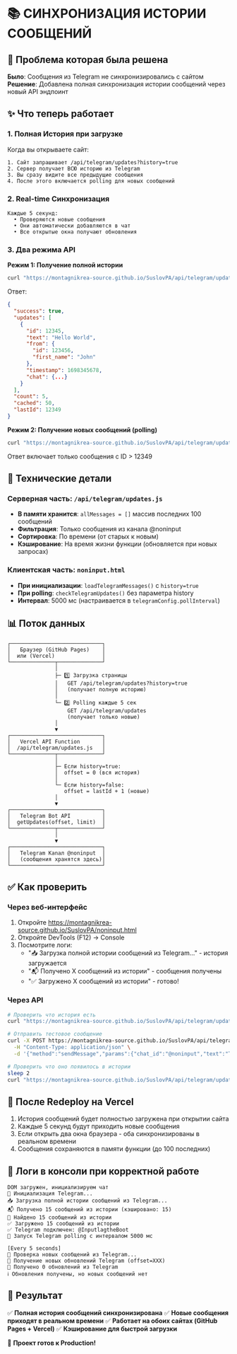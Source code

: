 # 📚 СИНХРОНИЗАЦИЯ ИСТОРИИ СООБЩЕНИЙ

## 🎯 Проблема которая была решена

**Было**: Сообщения из Telegram не синхронизировались с сайтом
**Решение**: Добавлена полная синхронизация истории сообщений через новый API эндпоинт

## ✨ Что теперь работает

### 1. Полная История при загрузке
Когда вы открываете сайт:
```
1. Сайт запрашивает /api/telegram/updates?history=true
2. Сервер получает ВСЮ историю из Telegram
3. Вы сразу видите все предыдущие сообщения
4. После этого включается polling для новых сообщений
```

### 2. Real-time Синхронизация
```
Каждые 5 секунд:
  • Проверяются новые сообщения
  • Они автоматически добавляются в чат
  • Все открытые окна получают обновления
```

### 3. Два режима API

**Режим 1: Получение полной истории**
```bash
curl "https://montagnikrea-source.github.io/SuslovPA/api/telegram/updates?history=true&limit=100"
```
Ответ:
```json
{
  "success": true,
  "updates": [
    {
      "id": 12345,
      "text": "Hello World",
      "from": {
        "id": 123456,
        "first_name": "John"
      },
      "timestamp": 1698345678,
      "chat": {...}
    }
  ],
  "count": 5,
  "cached": 50,
  "lastId": 12349
}
```

**Режим 2: Получение новых сообщений (polling)**
```bash
curl "https://montagnikrea-source.github.io/SuslovPA/api/telegram/updates?lastId=12349"
```
Ответ включает только сообщения с ID > 12349

## 🔧 Технические детали

### Серверная часть: `/api/telegram/updates.js`

- **В памяти хранится**: `allMessages = []` массив последних 100 сообщений
- **Фильтрация**: Только сообщения из канала @noninput
- **Сортировка**: По времени (от старых к новым)
- **Кэширование**: На время жизни функции (обновляется при новых запросах)

### Клиентская часть: `noninput.html`

- **При инициализации**: `loadTelegramMessages()` с `history=true`
- **При polling**: `checkTelegramUpdates()` без параметра history
- **Интервал**: 5000 мс (настраивается в `telegramConfig.pollInterval`)

## 📊 Поток данных

```
┌─────────────────────────────┐
│   Браузер (GitHub Pages)    │
│  или (Vercel)               │
└──────────────┬──────────────┘
               │
               ├─ 1️⃣ Загрузка страницы
               │   GET /api/telegram/updates?history=true
               │   (получает полную историю)
               │
               └─ 2️⃣ Polling каждые 5 сек
                   GET /api/telegram/updates
                   (получает только новые)
               │
               ▼
┌─────────────────────────────┐
│   Vercel API Function       │
│  /api/telegram/updates.js   │
└──────────────┬──────────────┘
               │
               ├─ Если history=true:
               │  offset = 0 (вся история)
               │
               └─ Если history=false:
                  offset = lastId + 1 (новые)
               │
               ▼
┌─────────────────────────────┐
│   Telegram Bot API          │
│  getUpdates(offset, limit)  │
└──────────────┬──────────────┘
               │
               ▼
┌─────────────────────────────┐
│   Telegram Kanал @noninput  │
│   (сообщения хранятся здесь)│
└─────────────────────────────┘
```

## ✅ Как проверить

### Через веб-интерфейс
1. Откройте https://montagnikrea-source.github.io/SuslovPA/noninput.html
2. Откройте DevTools (F12) → Console
3. Посмотрите логи:
   - "📥 Загрузка полной истории сообщений из Telegram..." - история загружается
   - "📬 Получено X сообщений из истории" - сообщения получены
   - "✅ Загружено X сообщений из истории" - готово!

### Через API
```bash
# Проверить что история есть
curl "https://montagnikrea-source.github.io/SuslovPA/api/telegram/updates?history=true" | jq '.count'

# Отправить тестовое сообщение
curl -X POST https://montagnikrea-source.github.io/SuslovPA/api/telegram \
  -H "Content-Type: application/json" \
  -d '{"method":"sendMessage","params":{"chat_id":"@noninput","text":"Test"}}'

# Проверить что оно появилось в истории
sleep 2
curl "https://montagnikrea-source.github.io/SuslovPA/api/telegram/updates?history=true" | jq '.updates[-1]'
```

## 🚀 После Redeploy на Vercel

1. История сообщений будет полностью загружена при открытии сайта
2. Каждые 5 секунд будут приходить новые сообщения
3. Если открыть два окна браузера - оба синхронизированы в реальном времени
4. Сообщения сохраняются в памяти функции (до 100 последних)

## 📝 Логи в консоли при корректной работе

```
DOM загружен, инициализируем чат
🔄 Инициализация Telegram...
📥 Загрузка полной истории сообщений из Telegram...
📬 Получено 15 сообщений из истории (кэшировано: 15)
💬 Найдено 15 сообщений из истории
✅ Загружено 15 сообщений из истории
✅ Telegram подключен: @InputlagtheBoot
🔄 Запуск Telegram polling с интервалом 5000 мс

[Every 5 seconds]
🔄 Проверка новых сообщений из Telegram...
📨 Получение новых обновлений Telegram (offset=XXX)
📨 Получено 0 обновлений из Telegram
ℹ️ Обновления получены, но новых сообщений нет
```

## 🎯 Результат

✅ **Полная история сообщений синхронизирована**
✅ **Новые сообщения приходят в реальном времени**
✅ **Работает на обоих сайтах (GitHub Pages + Vercel)**
✅ **Кэширование для быстрой загрузки**

🎉 **Проект готов к Production!**
